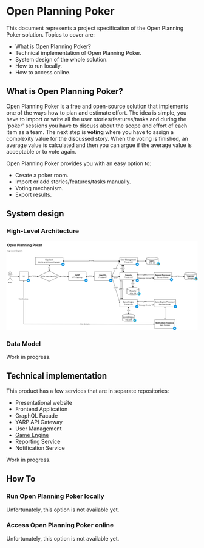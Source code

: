 # Open Planning Poker

This document represents a project specification of the Open Planning Poker solution. Topics to cover are:
- What is Open Planning Poker?
- Technical implementation of Open Planning Poker.
- System design of the whole solution.
- How to run locally.
- How to access online.

## What is Open Planning Poker?

Open Planning Poker is a free and open-source solution that implements one of the ways how to plan and estimate effort.
The idea is simple, you have to import or write all the user stories/features/tasks and during the 'poker' sessions you have to discuss about the scope and effort of each item as a team.
The next step is **voting** where you have to assign a complexity value for the discussed story. When the voting is finished, an average value is calculated and then you can argue if the average value is acceptable or to vote again.

Open Planning Poker provides you with an easy option to:
- Create a poker room.
- Import or add stories/features/tasks manually.
- Voting mechanism.
- Export results.

## System design

### High-Level Architecture

![Infrastructural HLA Diagram](diagrams/high_level_diagram.drawio.png "Infrastructual HLA Diagram")

### Data Model

Work in progress.

## Technical implementation

This product has a few services that are in separate repositories:
- Presentational website
- Frontend Application
- GraphQL Facade
- YARP API Gateway
- User Management
- [Game Engine](https://github.com/bokunda/open-planning-poker-game-engine)
- Reporting Service
- Notification Service

Work in progress.

## How To

### Run Open Planning Poker locally

Unfortunately, this option is not available yet.

### Access Open Planning Poker online

Unfortunately, this option is not available yet.
